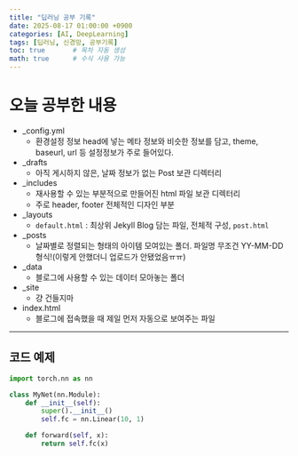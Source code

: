 ```yaml
---
title: "딥러닝 공부 기록"
date: 2025-08-17 01:00:00 +0900
categories: [AI, DeepLearning]
tags: [딥러닝, 신경망, 공부기록]
toc: true       # 목차 자동 생성
math: true      # 수식 사용 가능
---
```


# 오늘 공부한 내용

- _config.yml
    - 환경설정 정보
        head에 넣는 메타 정보와 비슷한 정보를 담고, theme, baseurl, url 등 설정정보가 주로 들어있다.
- _drafts
    - 아직 게시하지 않은, 날짜 정보가 없는 Post 보관 디렉터리
- _includes
    - 재사용할 수 있는 부분적으로 만들어진 html 파일 보관 디렉터리
    - 주로 header, footer 전체적인 디자인 부분
- _layouts
    - `default.html` : 최상위 Jekyll Blog 담는 파일, 전체적 구성, `post.html`
- _posts
    - 날짜별로 정렬되는 형태의 아이템 모여있는 폴더. 파일명 무조건 YY-MM-DD 형식!(이렇게 안했더니 업로드가 안됐었음ㅠㅠ)
- _data
    - 블로그에 사용할 수 있는 데이터 모아놓는 폴더
- _site
    - 걍 건들지마
- index.html
    - 블로그에 접속했을 때 제일 먼저 자동으로 보여주는 파일

---

## 코드 예제

```python
import torch.nn as nn

class MyNet(nn.Module):
    def __init__(self):
        super().__init__()
        self.fc = nn.Linear(10, 1)

    def forward(self, x):
        return self.fc(x)